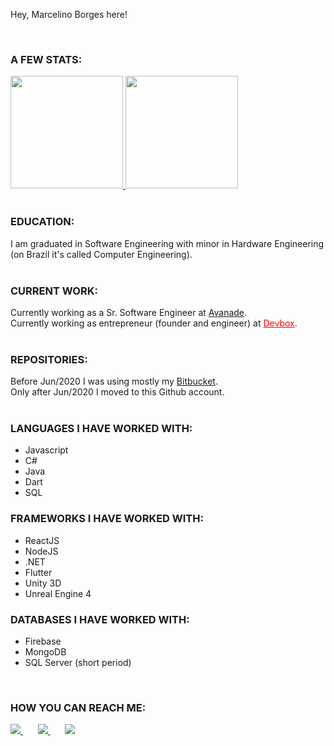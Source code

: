 Hey, Marcelino Borges here!

<br />

<!--
**marcelino-borges/marcelino-borges** is a ✨ _special_ ✨ repository because its `README.md` (this file) appears on your GitHub profile.

Here are some ideas to get you started:

- 🔭 I’m currently working on ...
- 🌱 I’m currently learning ...
- 👯 I’m looking to collaborate on ...
- 🤔 I’m looking for help with ...
- 💬 Ask me about ...
- 📫 How to reach me: ...
- 😄 Pronouns: ...
- ⚡ Fun fact: ...
-->

### A FEW STATS:
<div>
  <a href="https://github.com/marcelino-borges">
    <img height="180em" src="https://github-readme-stats.vercel.app/api?username=marcelino-borges&show_icons=true&theme=dracula&include_all_commits=true&count_private=true"/>   
    <img height="180em" src="https://github-readme-stats.vercel.app/api/top-langs/?username=marcelino-borges&layout=compact&langs_count=7&theme=dracula"/>
  </a>
</div>
<br />
  
### EDUCATION:
I am graduated in Software Engineering with minor in Hardware Engineering (on Brazil it's called Computer Engineering).
<br />
<br />

### CURRENT WORK:
Currently working as a Sr. Software Engineer at <a href="https://www.avanade.com/" target="_blank">Avanade</a>.
<br />
Currently working as entrepreneur (founder and engineer) at <a href="https://devbox.eng.br" target="_blank" style="color: red">Devbox</a>.
<br />
<br />
  
### REPOSITORIES:
Before Jun/2020 I was using mostly my <a href="www.bitbucket.org/marcelino_borges" target="_blank">Bitbucket</a>.
<br />
Only after Jun/2020 I moved to this Github account.
<br />
<br />  
  
### LANGUAGES I HAVE WORKED WITH:
<ul>
  <li>Javascript</li>
  <li>C#</li>
  <li>Java</li>
  <li>Dart</li>
  <li>SQL</li>
</ul>  
  
### FRAMEWORKS I HAVE WORKED WITH:
<ul>
  <li>ReactJS</li>
  <li>NodeJS</li>
  <li>.NET</li>
  <li>Flutter</li>
  <li>Unity 3D</li>
  <li>Unreal Engine 4</li>
</ul>  
  
### DATABASES I HAVE WORKED WITH:
<ul>
  <li>Firebase</li>
  <li>MongoDB</li>
  <li>SQL Server (short period)</li>
</ul>  
<br />
 
### HOW YOU CAN REACH ME:
<div>
  <a href="https://www.instagram.com/marcelino__borges/" target="_blank">
    <img src="https://img.shields.io/badge/-Instagram-%23E4405F?style=for-the-badge&logo=instagram&logoColor=white" target="_blank">
  </a>&nbsp;&nbsp;&nbsp;&nbsp;&nbsp;
  <a href = "mailto:botelho_gt@hotmail.com">
    <img src="https://img.shields.io/badge/-Outlook-%23333?style=for-the-badge&logo=outlook&logoColor=white">
  </a>&nbsp;&nbsp;&nbsp;&nbsp;&nbsp;
  <a href="https://www.linkedin.com/in/marcelino-borges/" target="_blank">
    <img src="https://img.shields.io/badge/-LinkedIn-%230077B5?style=for-the-badge&logo=linkedin&logoColor=white" target="_blank">
  </a>  
</div>
